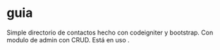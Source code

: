 # guia
Simple directorio de contactos hecho con codeigniter y bootstrap.
Con modulo de admin con CRUD.
Está en uso .
